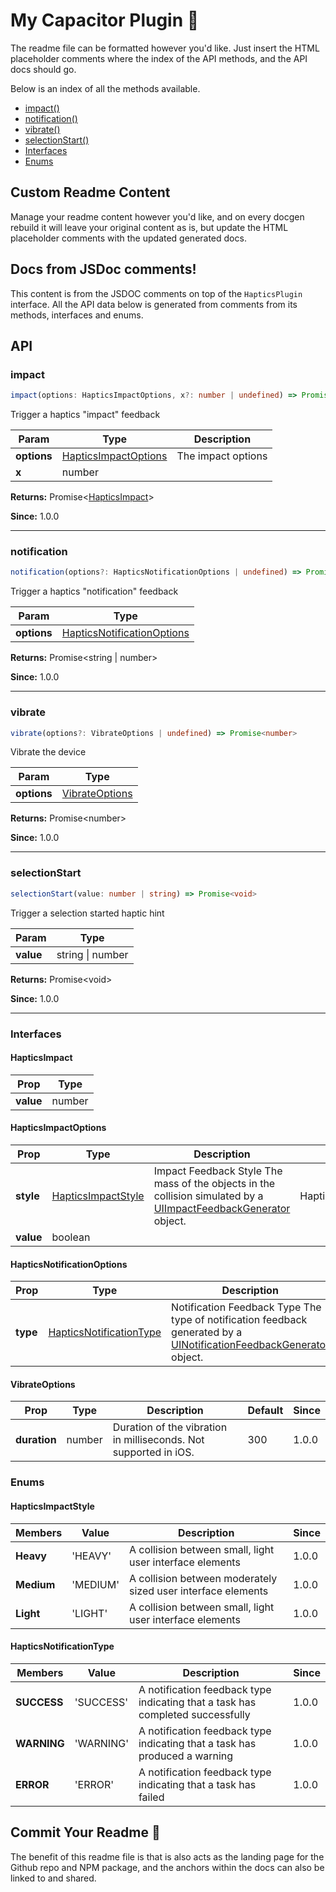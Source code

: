 # My Capacitor Plugin 🔌

The readme file can be formatted however you'd like. Just insert 
the HTML placeholder comments where the index of the API
methods, and the API docs should go.

Below is an index of all the methods available.

<!--DOCGEN_INDEX_START-->
* [impact()](#impact)
* [notification()](#notification)
* [vibrate()](#vibrate)
* [selectionStart()](#selectionstart)
* [Interfaces](#interfaces)
* [Enums](#enums)
<!--DOCGEN_INDEX_END-->

## Custom Readme Content

Manage your readme content however you'd like, and on every docgen 
rebuild it will leave your original content as is, but update the 
HTML placeholder comments with the updated generated docs.

<!--DOCGEN_API_START-->
<!--Update the source file JSDoc comments and rerun docgen to update the docs below-->
## Docs from JSDoc comments!

This content is from the JSDOC comments on top of
the `HapticsPlugin` interface. All the API data below
is generated from comments from its methods, interfaces
and enums.

## API

### impact

```typescript
impact(options: HapticsImpactOptions, x?: number | undefined) => Promise<HapticsImpact>
```

Trigger a haptics "impact" feedback

| Param       | Type                                          | Description        |
| ----------- | --------------------------------------------- | ------------------ |
| **options** | [HapticsImpactOptions](#hapticsimpactoptions) | The impact options |
| **x**       | number                                        |                    |

**Returns:** Promise&lt;[HapticsImpact](#hapticsimpact)&gt;

**Since:** 1.0.0

--------------------


### notification

```typescript
notification(options?: HapticsNotificationOptions | undefined) => Promise<string | number>
```

Trigger a haptics "notification" feedback

| Param       | Type                                                      |
| ----------- | --------------------------------------------------------- |
| **options** | [HapticsNotificationOptions](#hapticsnotificationoptions) |

**Returns:** Promise&lt;string | number&gt;

**Since:** 1.0.0

--------------------


### vibrate

```typescript
vibrate(options?: VibrateOptions | undefined) => Promise<number>
```

Vibrate the device

| Param       | Type                              |
| ----------- | --------------------------------- |
| **options** | [VibrateOptions](#vibrateoptions) |

**Returns:** Promise&lt;number&gt;

**Since:** 1.0.0

--------------------


### selectionStart

```typescript
selectionStart(value: number | string) => Promise<void>
```

Trigger a selection started haptic hint

| Param     | Type             |
| --------- | ---------------- |
| **value** | string \| number |

**Returns:** Promise&lt;void&gt;

**Since:** 1.0.0

--------------------


### Interfaces


#### HapticsImpact

| Prop      | Type   |
| --------- | ------ |
| **value** | number |


#### HapticsImpactOptions

| Prop      | Type                                      | Description                                                                                                                                                                              | Default                  | Since |
| --------- | ----------------------------------------- | ---------------------------------------------------------------------------------------------------------------------------------------------------------------------------------------- | ------------------------ | ----- |
| **style** | [HapticsImpactStyle](#hapticsimpactstyle) | Impact Feedback Style The mass of the objects in the collision simulated by a [UIImpactFeedbackGenerator](https://developer.apple.com/documentation/uikit/uiimpactfeedbackstyle) object. | HapticsImpactStyle.Heavy | 1.0.0 |
| **value** | boolean                                   |                                                                                                                                                                                          |                          |       |


#### HapticsNotificationOptions

| Prop     | Type                                                | Description                                                                                                                                                                                       | Default                         | Since |
| -------- | --------------------------------------------------- | ------------------------------------------------------------------------------------------------------------------------------------------------------------------------------------------------- | ------------------------------- | ----- |
| **type** | [HapticsNotificationType](#hapticsnotificationtype) | Notification Feedback Type The type of notification feedback generated by a [UINotificationFeedbackGenerator](https://developer.apple.com/documentation/uikit/uinotificationfeedbacktype) object. | HapticsNotificationType.SUCCESS | 1.0.0 |


#### VibrateOptions

| Prop         | Type   | Description                                                      | Default | Since |
| ------------ | ------ | ---------------------------------------------------------------- | ------- | ----- |
| **duration** | number | Duration of the vibration in milliseconds. Not supported in iOS. | 300     | 1.0.0 |


### Enums


#### HapticsImpactStyle

| Members    | Value    | Description                                                  | Since |
| ---------- | -------- | ------------------------------------------------------------ | ----- |
| **Heavy**  | 'HEAVY'  | A collision between small, light user interface elements     | 1.0.0 |
| **Medium** | 'MEDIUM' | A collision between moderately sized user interface elements | 1.0.0 |
| **Light**  | 'LIGHT'  | A collision between small, light user interface elements     | 1.0.0 |


#### HapticsNotificationType

| Members     | Value     | Description                                                                    | Since |
| ----------- | --------- | ------------------------------------------------------------------------------ | ----- |
| **SUCCESS** | 'SUCCESS' | A notification feedback type indicating that a task has completed successfully | 1.0.0 |
| **WARNING** | 'WARNING' | A notification feedback type indicating that a task has produced a warning     | 1.0.0 |
| **ERROR**   | 'ERROR'   | A notification feedback type indicating that a task has failed                 | 1.0.0 |


<!--DOCGEN_API_END-->

## Commit Your Readme 🚀

The benefit of this readme file is that is also acts as the landing 
page for the Github repo and NPM package, and the anchors within the 
docs can also be linked to and shared.